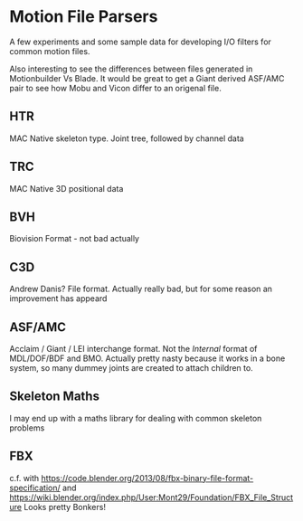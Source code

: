 # Motion File Parsers

A few experiments and some sample data for developing I/O filters for common motion files.

Also interesting to see the differences between files generated in Motionbuilder Vs Blade.  It would be great to get a Giant derived ASF/AMC pair to see how Mobu and Vicon differ to an origenal file.

## HTR
MAC Native skeleton type.  Joint tree, followed by channel data

## TRC
MAC Native 3D positional data

## BVH
Biovision Format - not bad actually

## C3D
Andrew Danis? File format.  Actually really bad, but for some reason an improvement has appeard

## ASF/AMC
Acclaim / Giant / LEI interchange format.  Not the _Internal_ format of MDL/DOF/BDF and BMO.  Actually pretty nasty because it works in a bone system, so many dummey joints are created to attach children to.

## Skeleton Maths
I may end up with a maths library for dealing with common skeleton problems

## FBX
c.f. with https://code.blender.org/2013/08/fbx-binary-file-format-specification/ and https://wiki.blender.org/index.php/User:Mont29/Foundation/FBX_File_Structure  Looks pretty Bonkers!

